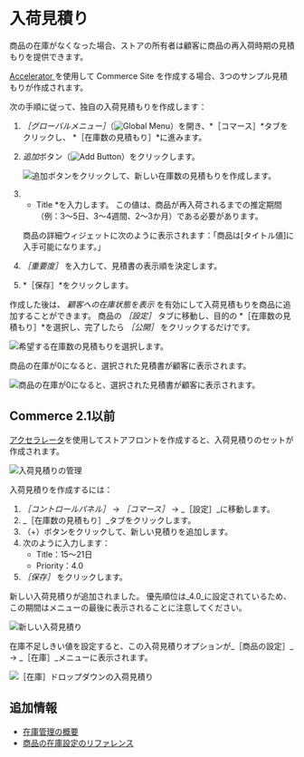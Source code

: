 # 入荷見積り

商品の在庫がなくなった場合、ストアの所有者は顧客に商品の再入荷時期の見積もりを提供できます。

[Accelerator ](../../starting-a-store/accelerators.md) を使用して Commerce Site を作成する場合、3つのサンプル見積もりが作成されます。

次の手順に従って、独自の入荷見積もりを作成します：

1. *［グローバルメニュー］*（![Global Menu](../../images/icon-applications-menu.png)）を開き、*［コマース］*タブをクリックし、 *［在庫数の見積もり］*に進みます。

1. *追加*ボタン（![Add Button](../../images/icon-add.png)）をクリックします。

    ![追加ボタンをクリックして、新しい在庫数の見積もりを作成します。](./availability-estimates/images/01.png)

1. * Title *を入力します。 この値は、商品が再入荷されるまでの推定期間（例：3〜5日、3〜4週間、2〜3か月）である必要があります。

   商品の詳細ウィジェットに次のように表示されます：「商品は[タイトル値]に入手可能になります。」

1. *［重要度］* を入力して、見積書の表示順を決定します。

1. *［保存］*をクリックします。

作成した後は、 *顧客への在庫状態を表示* を有効にして入荷見積もりを商品に追加することができます。 商品の *［設定］* タブに移動し、目的の *［在庫数の見積もり］*を選択し、完了したら *［公開］* をクリックするだけです。

![希望する在庫数の見積もりを選択します。](./availability-estimates/images/02.png)

商品の在庫が0になると、選択された見積書が顧客に表示されます。

![商品の在庫が0になると、選択された見積書が顧客に表示されます。](./availability-estimates/images/03.png)

## Commerce 2.1以前

[アクセラレータ](../../starting-a-store/accelerators.md)を使用してストアフロントを作成すると、入荷見積りのセットが作成されます。

![入荷見積りの管理](./availability-estimates/images/04.png)

入荷見積りを作成するには：

1. _［コントロールパネル］_ → _［コマース］_ → _［設定］_に移動します。
1. _［在庫数の見積もり］_タブをクリックします。
1. （+）ボタンをクリックして、新しい見積りを追加します。
1. 次のように入力します：
    * Title：15～21日
    * Priority：4.0
1. _［保存］_ をクリックします。

新しい入荷見積りが追加されました。 優先順位は_4.0_に設定されているため、この期間はメニューの最後に表示されることに注意してください。

![新しい入荷見積り](./availability-estimates/images/05.png)

在庫不足しきい値を設定すると、この入荷見積りオプションが_［商品の設定］_ → _［在庫］_メニューに表示されます。

![［在庫］ドロップダウンの入荷見積り](./availability-estimates/images/06.png)

## 追加情報

* [在庫管理の概要](./introduction-to-managing-inventory.md)
* [商品の在庫設定のリファレンス](./product-inventory-configuration-reference.md)
